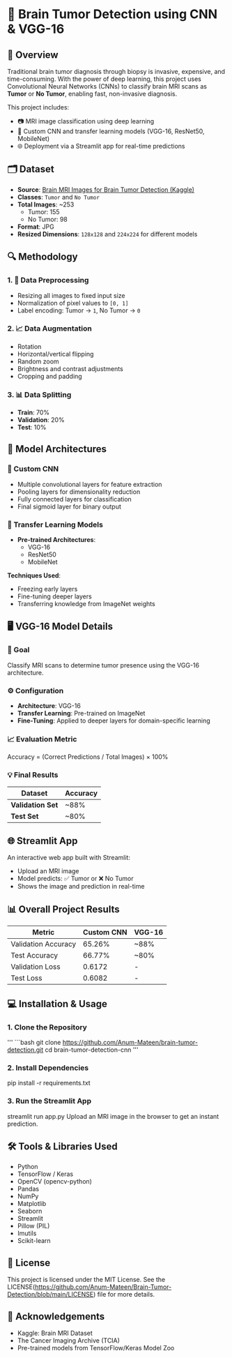 # 🧠 Brain Tumor Detection using CNN & VGG-16

## 📌 Overview

Traditional brain tumor diagnosis through biopsy is invasive, expensive, and time-consuming. With the power of deep learning, this project uses Convolutional Neural Networks (CNNs) to classify brain MRI scans as **Tumor** or **No Tumor**, enabling fast, non-invasive diagnosis.

This project includes:
- 📷 MRI image classification using deep learning
- 🧠 Custom CNN and transfer learning models (VGG-16, ResNet50, MobileNet)
- 🌐 Deployment via a Streamlit app for real-time predictions

## 🗂️ Dataset

- **Source**: [Brain MRI Images for Brain Tumor Detection (Kaggle)](https://www.kaggle.com/datasets/navoneel/brain-mri-images-for-brain-tumor-detection?resource=download)
- **Classes**: `Tumor` and `No Tumor`
- **Total Images**: ~253  
  - Tumor: 155  
  - No Tumor: 98
- **Format**: JPG
- **Resized Dimensions**: `128x128` and `224x224` for different models

## 🔍 Methodology

### 1. 🔧 Data Preprocessing
- Resizing all images to fixed input size
- Normalization of pixel values to `[0, 1]`
- Label encoding: Tumor → `1`, No Tumor → `0`

### 2. 📈 Data Augmentation
- Rotation
- Horizontal/vertical flipping
- Random zoom
- Brightness and contrast adjustments
- Cropping and padding

### 3. 📊 Data Splitting
- **Train**: 70%
- **Validation**: 20%
- **Test**: 10%

## 🧠 Model Architectures

### 🔹 Custom CNN
- Multiple convolutional layers for feature extraction
- Pooling layers for dimensionality reduction
- Fully connected layers for classification
- Final sigmoid layer for binary output

### 🔹 Transfer Learning Models
- **Pre-trained Architectures**:  
  - VGG-16  
  - ResNet50  
  - MobileNet

**Techniques Used**:
- Freezing early layers
- Fine-tuning deeper layers
- Transferring knowledge from ImageNet weights

## 🖥️ VGG-16 Model Details

### 🎯 Goal
Classify MRI scans to determine tumor presence using the VGG-16 architecture.

### ⚙️ Configuration
- **Architecture**: VGG-16
- **Transfer Learning**: Pre-trained on ImageNet
- **Fine-Tuning**: Applied to deeper layers for domain-specific learning

### 📈 Evaluation Metric
Accuracy = (Correct Predictions / Total Images) × 100%

### 💡 Final Results

| **Dataset**       | **Accuracy** |  
|--------------------|--------------|  
| **Validation Set** | ~88%         |  
| **Test Set**       | ~80%         |  

## 🌐 Streamlit App

An interactive web app built with Streamlit:

- Upload an MRI image
- Model predicts: ✅ Tumor or ❌ No Tumor
- Shows the image and prediction in real-time

## 📊 Overall Project Results

| Metric               | Custom CNN | VGG-16 |
|----------------------|------------|--------|
| Validation Accuracy  | 65.26%     | ~88%   |
| Test Accuracy        | 66.77%     | ~80%   |
| Validation Loss      | 0.6172     | -      |
| Test Loss            | 0.6082     | -      |

## 💻 Installation & Usage

### 1. Clone the Repository
''' ```bash
git clone https://github.com/Anum-Mateen/brain-tumor-detection.git
cd brain-tumor-detection-cnn '''

### 2. Install Dependencies
pip install -r requirements.txt

### 3. Run the Streamlit App
streamlit run app.py
Upload an MRI image in the browser to get an instant prediction.

## 🛠️ Tools & Libraries Used

- Python
- TensorFlow / Keras
- OpenCV (opencv-python)
- Pandas
- NumPy
- Matplotlib
- Seaborn
- Streamlit
- Pillow (PIL)
- Imutils
- Scikit-learn

## 📄 License

This project is licensed under the MIT License.
See the LICENSE(https://github.com/Anum-Mateen/Brain-Tumor-Detection/blob/main/LICENSE) file for more details.

## 🙌 Acknowledgements

- Kaggle: Brain MRI Dataset
- The Cancer Imaging Archive (TCIA)
- Pre-trained models from TensorFlow/Keras Model Zoo

